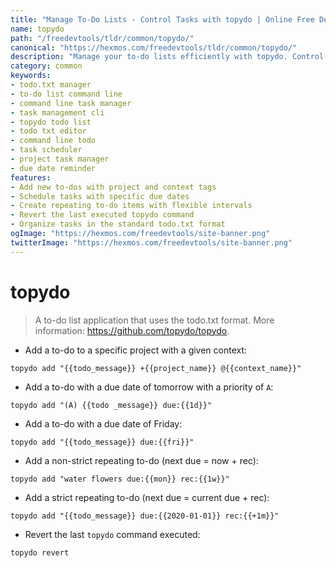 ```yaml
---
title: "Manage To-Do Lists - Control Tasks with topydo | Online Free DevTools by Hexmos"
name: topydo
path: "/freedevtools/tldr/common/topydo/"
canonical: "https://hexmos.com/freedevtools/tldr/common/topydo/"
description: "Manage your to-do lists efficiently with topydo. Control tasks, set due dates, and organize projects using todo.txt format. Free online tool, no registration required."
category: common
keywords:
- todo.txt manager
- to-do list command line
- command line task manager
- task management cli
- topydo todo list
- todo txt editor
- command line todo
- task scheduler
- project task manager
- due date reminder
features:
- Add new to-dos with project and context tags
- Schedule tasks with specific due dates
- Create repeating to-do items with flexible intervals
- Revert the last executed topydo command
- Organize tasks in the standard todo.txt format
ogImage: "https://hexmos.com/freedevtools/site-banner.png"
twitterImage: "https://hexmos.com/freedevtools/site-banner.png"
---
```


# topydo

> A to-do list application that uses the todo.txt format.
> More information: <https://github.com/topydo/topydo>.

- Add a to-do to a specific project with a given context:

`topydo add "{{todo_message}} +{{project_name}} @{{context_name}}"`

- Add a to-do with a due date of tomorrow with a priority of `A`:

`topydo add "(A) {{todo _message}} due:{{1d}}"`

- Add a to-do with a due date of Friday:

`topydo add "{{todo_message}} due:{{fri}}"`

- Add a non-strict repeating to-do (next due = now + rec):

`topydo add "water flowers due:{{mon}} rec:{{1w}}"`

- Add a strict repeating to-do (next due = current due + rec):

`topydo add "{{todo_message}} due:{{2020-01-01}} rec:{{+1m}}"`

- Revert the last `topydo` command executed:

`topydo revert`
